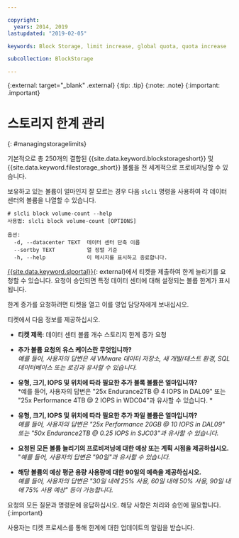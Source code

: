 ```yaml
---

copyright:
  years: 2014, 2019
lastupdated: "2019-02-05"

keywords: Block Storage, limit increase, global quota, quota increase

subcollection: BlockStorage

---
```

{:external: target="_blank" .external}
{:tip: .tip}
{:note: .note}
{:important: .important}

# 스토리지 한계 관리
{: #managingstoragelimits}

기본적으로 총 250개의 결합된 {{site.data.keyword.blockstorageshort}} 및 {{site.data.keyword.filestorage_short}} 볼륨을 전 세계적으로 프로비저닝할 수 있습니다.

보유하고 있는 볼륨이 얼마인지 잘 모르는 경우 다음 `slcli` 명령을 사용하여 각 데이터 센터의 볼륨을 나열할 수 있습니다.
```
# slcli block volume-count --help
사용법: slcli block volume-count [OPTIONS]

옵션:
  -d, --datacenter TEXT  데이터 센터 단축 이름
  --sortby TEXT          열 정렬 기준
  -h, --help             이 메시지를 표시하고 종료합니다.
```

[{{site.data.keyword.slportal}}](https://control.softlayer.com/){: external}에서 티켓을 제출하여 한계 늘리기를 요청할 수 있습니다. 요청이 승인되면 특정 데이터 센터에 대해 설정되는 볼륨 한계가 표시됩니다.  

한계 증가를 요청하려면 티켓을 열고 이를 영업 담당자에게 보내십시오.

티켓에서 다음 정보를 제공하십시오.

- **티켓 제목**: 데이터 센터 볼륨 개수 스토리지 한계 증가 요청

- **추가 볼륨 요청의 유스 케이스란 무엇입니까?** <br />
*예를 들어, 사용자의 답변은 새 VMware 데이터 저장소, 새 개발/테스트 환경, SQL 데이터베이스 또는 로깅과 유사할 수 있습니다.*

- **유형, 크기, IOPS 및 위치에 따라 필요한 추가 블록 볼륨은 얼마입니까?** <br />
*예를 들어, 사용자의 답변은 "25x Endurance2TB @ 4 IOPS in DAL09" 또는 "25x Performance 4TB @ 2 IOPS in WDC04"과 유사할 수 있습니다. *

- **유형, 크기, IOPS 및 위치에 따라 필요한 추가 파일 볼륨은 얼마입니까?** <br />
*예를 들어, 사용자의 답변은 "25x Performance 20GB @ 10 IOPS in DAL09" 또는 "50x Endurance2TB @ 0.25 IOPS in SJC03"과 유사할 수 있습니다.*

- **요청된 모든 볼륨 늘리기의 프로비저닝에 대한 예상 또는 계획 시점을 제공하십시오.** <br />
 "*예를 들어, 사용자의 답변은 "90일"과 유사할 수 있습니다.*

- **해당 볼륨의 예상 평균 용량 사용량에 대한 90일의 예측을 제공하십시오.** <br />
*예를 들어, 사용자의 답변은 "30일 내에 25% 사용, 60일 내에 50% 사용, 90일 내에 75% 사용 예상" 등이 가능합니다.*

요청의 모든 질문과 명령문에 응답하십시오. 해당 사항은 처리와 승인에 필요합니다.
{:important}

사용자는 티켓 프로세스를 통해 한계에 대한 업데이트의 알림을 받습니다.
